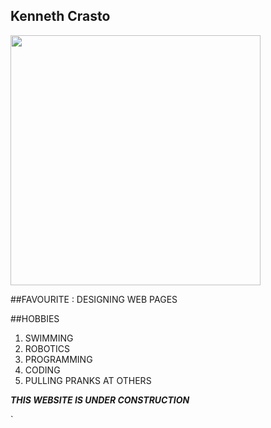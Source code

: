 ## Kenneth Crasto  
<img src="http://wallpapercave.com/wp/yxedRFW.jpg" width="400">

##FAVOURITE : DESIGNING WEB PAGES

##HOBBIES

1. SWIMMING
1. ROBOTICS
1. PROGRAMMING
1. CODING
1. PULLING PRANKS AT OTHERS

 
**_THIS WEBSITE IS UNDER CONSTRUCTION_**


`
